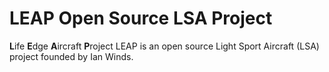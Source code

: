 # LEAP Open Source LSA Project #
**L**ife **E**dge **A**ircraft **P**roject
LEAP is an open source Light Sport Aircraft (LSA) project founded by Ian Winds.
